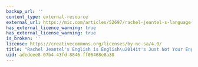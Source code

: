 ```yaml
---
backup_url: ''
content_type: external-resource
external_url: https://mic.com/articles/52697/rachel-jeantel-s-language-is-english-it-s-just-not-your-english#.6scpHz7ho
has_external_licence_warning: true
has_external_license_warning: true
is_broken: ''
license: https://creativecommons.org/licenses/by-nc-sa/4.0/
title: "Rachel Jeantel's English is English\u2014it's Just Not Your English"
uid: adedeee8-07b4-43fd-8846-ff06468e8a38
---
```

